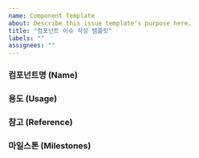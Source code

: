 ```yaml
---
name: Component Template
about: Describe this issue template's purpose here.
title: "컴포넌트 이슈 작성 템플릿"
labels: ""
assignees: ""
---
```


### **컴포넌트명 (Name)**

<!-- 작성하고자 하는 컴포넌트의 이름을 작성합니다.

> Divider
-->

### **용도 (Usage)**

<!-- 컴포넌트의 사용 용도에 대해 명시합니다.
피그마에 작성해둔 내용을 위주로 사용하고, 덧붙일 내용이 있다면 붙이면 됩니다.

> 콘텐츠 섹션을 시각적으로 구분할 때 사용합니다. 레이아웃의 구조를 명확히 하며, 사용자의 정보 탐색을 돕습니다.
선택적으로 텍스트를 포함할 수 있어 콘텐츠 간의 관계나 주제 전환을 나타낼 수 있습니다.
-->

### **참고 (Reference)**

<!-- 컴포넌트 개발 시 참고한 자료들을 적습니다.

- [NextUI](https://nextui.org/docs/components/divider)

-->

### **마일스톤 (Milestones)**

<!-- 프로젝트를 제 시간에 맞추기 위해 테크 스펙의 내용을 바탕으로 추정한 마일스톤을 공유합니다. 실험 계획, 배포 날짜를 포함해 최대한 자세히 적습니다.

> ~ 9/25: BPL 컴포넌트 개발
9/28 ~ 9/29: 실험 변수 추가, 로컬 변수 추가
9/30 ~ 10/4: 추석 연휴!
10/5: 하단 탭 확장 가능한 구조로 리팩토링
10/6 ~ 10/8: 비즈니스 로직 구현
10/12 ~ 10/20: 사용자 이벤트 부착 및 미진한 내용 보충
10/20: 2.45.0 코드 프리즈 (이때까지 내부 기능 테스트, 이벤트 로깅 테스트)
10/21 ~ 10/23: 2.45.0 릴리즈 QA
11/4: 2.45.0 Rollout -->
